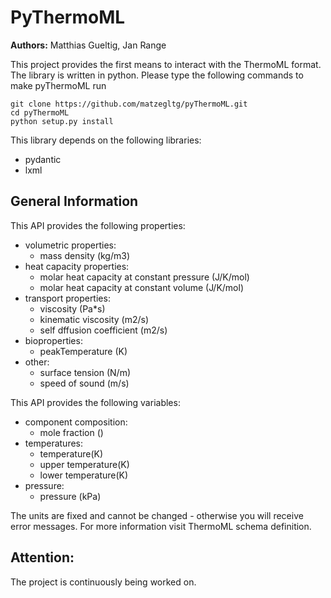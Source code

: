 # PyThermoML

**Authors:** Matthias Gueltig, Jan Range

This project provides the first means to interact with the ThermoML format. The library is written in python. Please type the following commands to make pyThermoML run

```
git clone https://github.com/matzegltg/pyThermoML.git
cd pyThermoML
python setup.py install
```

This library depends on the following libraries:

* pydantic
* lxml

## General Information
This API provides the following properties:
* volumetric properties:
    * mass density (kg/m3)
* heat capacity properties:
    * molar heat capacity at constant pressure (J/K/mol)
    * molar heat capacity at constant volume (J/K/mol)
* transport properties:
    * viscosity (Pa*s)
    * kinematic viscosity (m2/s)
    * self dffusion coefficient (m2/s)
* bioproperties:
    * peakTemperature (K)
* other:
    * surface tension (N/m) 
    * speed of sound (m/s)

This API provides the following variables:
* component composition:
    * mole fraction ()
* temperatures:
    * temperature(K)
    * upper temperature(K)
    * lower temperature(K)
* pressure:
    * pressure (kPa)

The units are fixed and cannot be changed - otherwise you will receive error messages. For more information visit ThermoML schema definition.

## Attention:
The project is continuously being worked on. 
